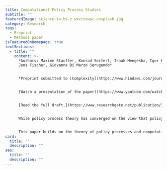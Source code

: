 ```yaml
---
title: Computational Policy Process Studies
subtitle: ""
featuredImage: science-in-hd-z_wxvitxwpc-unsplash.jpg
category: Research
tags:
  - Preprint
  - Methods paper
isFeaturedOnHomepage: true
textSections:
  - title: ""
    content: >-
      *Authors: Maxime Stauffer, Konrad Seifert, Isaak Mengesha, Igor Krawczuk,
      Jens Fischer, Giovanna Di Marzo Serugendo*


      *Preprint submitted to [Complexity](https://www.hindawi.com/journals/complexity/).*


      [Watch a presentation of the paper](https://www.youtube.com/watch?v=qLFAe8BXD-8).


      [Read the full draft.](https://www.researchgate.net/publication/351114474_Computational_Policy_Process_Studies) 


      While policy process theory has converged on the view that policymaking can be studied as a complex system, the literature has only minimally used the methodological complement to the theory - experiments performed with computational models. Implementations are rare, mainly pushed by computer scientists in trans-disciplinary work and often so detached from mainstream theory that they form a separate line of research instead of testing theories from the social sciences.


      This paper builds on the theory of policy processes and computational sciences to advance the computational turn of policy process studies. We examine how and why complexity science lends itself to study policymaking, propose a workflow to guide the creation of computational policy process models, describe the contours of a computational approach to policy process modeling and define goals for future research that follow from this computational turn. Overall, we aim to promote a computational turn of policy process studies that is empirical and hypothesis-driven.
card:
  title: ""
  description: ""
seo:
  title: ""
  description: ""
---
```

